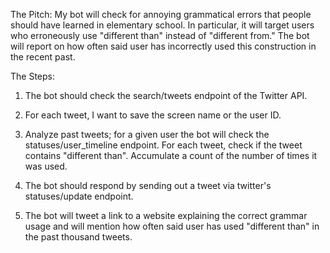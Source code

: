 The Pitch: My bot will check for annoying grammatical errors that people should have learned in elementary school. In particular, it will target users who erroneously use "different than" instead of "different from." The bot will report on how often said user has incorrectly used this construction in the recent past. 

The Steps: 
1. The bot should check the search/tweets endpoint of the Twitter API.

2. For each tweet, I want to save the screen name or the user ID.

3. Analyze past tweets; for a given user the bot will check the statuses/user_timeline endpoint. For each tweet, check if the tweet contains "different than". Accumulate a count of the number of times it was used. 

4. The bot should respond by sending out a tweet via twitter's statuses/update endpoint.

5. The bot will tweet a link to a website explaining the correct grammar usage and will mention how often said user has used "different than" in the past thousand tweets. 